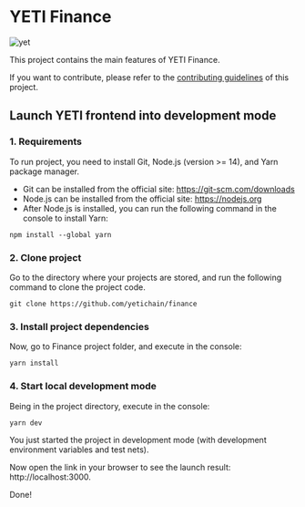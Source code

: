# YETI Finance

![yet](https://user-images.githubusercontent.com/118218938/222215307-c9a95839-b229-432d-8e28-b53fe4d8f95a.png)

This project contains the main features of YETI Finance.

If you want to contribute, please refer to the [contributing guidelines](./CONTRIBUTING.md) of this project.

## Launch YETI frontend into development mode

### 1. Requirements

To run project, you need to install Git, Node.js (version >= 14), and Yarn package manager.

- Git can be installed from the official site: https://git-scm.com/downloads
- Node.js can be installed from the official site: https://nodejs.org
- After Node.js is installed, you can run the following command in the console to install Yarn:

```
npm install --global yarn
```

### 2. Clone project

Go to the directory where your projects are stored, and run the following command to clone the project code.

```
git clone https://github.com/yetichain/finance
```

### 3. Install project dependencies

Now, go to Finance project folder, and execute in the console:

```
yarn install
```

### 4. Start local development mode

Being in the project directory, execute in the console:

```
yarn dev
```

You just started the project in development mode (with development environment variables and test nets).

Now open the link in your browser to see the launch result: http://localhost:3000.

Done! 

